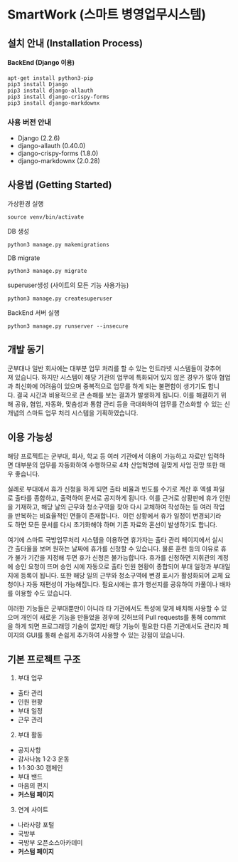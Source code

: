 # SmartWork (스마트 병영업무시스템)

## 설치 안내 (Installation Process)

#### BackEnd (Django 이용)
```
apt-get install python3-pip
pip3 install Django
pip3 install django-allauth
pip3 install django-crispy-forms
pip3 install django-markdownx
```




### 사용 버전 안내
- Django (2.2.6)
- django-allauth (0.40.0)
- django-crispy-forms (1.8.0)
- django-markdownx (2.0.28)


## 사용법 (Getting Started)
가상환경 실행
```
source venv/bin/activate
```
DB 생성
```
python3 manage.py makemigrations
```
DB migrate
```
python3 manage.py migrate
```
superuser생성 (사이트의 모든 기능 사용가능)
```
python3 manage.py createsuperuser
```
BackEnd 서버 실행
```
python3 manage.py runserver --insecure
```





## 개발 동기


군부대나 일반 회사에는 대부분 업무 처리를 할 수 있는 인트라넷 시스템들이 갖추어져 있습니다.
하지만 시스템이 해당 기관의 업무에 특화되어 있지 않은 경우가 많아 협업과 최신화에 어려움이 있으며 중복적으로 업무를 하게 되는 불편함이 생기기도 합니다. 결국 시간과 비용적으로 큰 손해를 보는 결과가 발생하게 됩니다.
이를 해결하기 위해 공유, 협업, 자동화, 맞춤성과 통합 관리 등을 극대화하여 업무를 간소화할 수 있는 신개념의 스마트 업무 처리 시스템을 기획하였습니다.


## 이용 가능성
해당 프로젝트는 군부대, 회사, 학교 등 여러 기관에서 이용이 가능하고 자료만 입력하면 대부분의 업무를 자동화하여 수행하므로 4차 산업혁명에 걸맞게 사업 전망 또한 매우 좋습니다.


실례로 부대에서 휴가 신청을 하게 되면 출타 비율과 빈도를 수기로 계산 후 엑셀 파일로 출타를 종합하고, 출력하여 문서로 공지하게 됩니다. 이를 근거로 상황판에 휴가 인원을 기재하고, 해당 날의 근무와 청소구역을 찾아 다시 교체하여 작성하는 등 여러 작업을 반복하는 비효율적인 면들이 존재합니다.  이런 상황에서 휴가 일정이 변경되기라도 하면 모든 문서를 다시 초기화해야 하며 기존 자료와 혼선이 발생하기도 합니다. 


여기에 스마트 국방업무처리 시스템을 이용하면 휴가자는 출타 관리 페이지에서 실시간 출타율을 보며 원하는 날짜에 휴가를 신청할 수 있습니다. 물론 훈련 등의 이유로 휴가 불가 기간을 지정해 두면 휴가 신청은 불가능합니다. 휴가를 신청하면 지휘관의 계정에 승인 요청이 뜨며 승인 시에 자동으로 출타 인원 현황이 종합되어 부대 일정과 부대일지에 등록이 됩니다. 또한 해당 일의 근무와 청소구역에 변경 표시가 활성화되어 교체 요청이나 자동 재편성이 가능해집니다. 필요시에는 휴가 행선지를 공유하여 카풀이나 배차를 이용할 수도 있습니다.


이러한 기능들은 군부대뿐만이 아니라 타 기관에서도 특성에 맞게 배치해 사용할 수 있으며 개인이 새로운 기능을 만들었을 경우에 깃허브의 Pull requests를 통해 commit을 하게 되면 프로그래밍 기술이 없지만 해당 기능이 필요한 다른 기관에서도 관리자 페이지의 GUI를 통해 손쉽게 추가하여 사용할 수 있는 강점이 있습니다.

## 기본 프로젝트 구조

1. 부대 업무


- 출타 관리
- 인원 현황
- 부대 일정
- 근무 관리


2. 부대 활동


- 공지사항
- 감사나눔 1·2·3 운동
- 1·1·30·30 캠페인
- 부대 밴드
- 마음의 편지
- **커스텀 페이지**


3. 연계 사이트


- 나라사랑 포털
- 국방부
- 국방부 오픈소스아카데미
- **커스텀 페이지**
